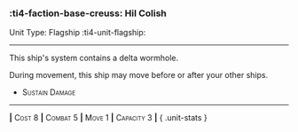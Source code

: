 ### :ti4-faction-base-creuss: **Hil Colish**

Unit Type: Flagship :ti4-unit-flagship:

---

This ship's system contains a delta wormhole. 

During movement, this ship may move before or after your other ships.

* <span style="font-variant:small-caps;">Sustain Damage</span> 


---

__|__ <span style="font-variant:small-caps;">Cost 8</span> __|__ <span style="font-variant:small-caps;">Combat 5</span> __|__ <span style="font-variant:small-caps;">Move 1</span> __|__ <span style="font-variant:small-caps;">Capacity 3</span> __|__
{ .unit-stats }
